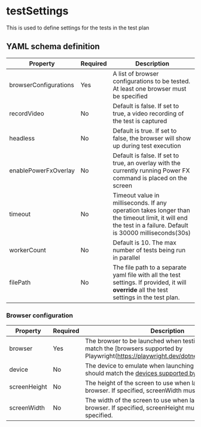 # testSettings

This is used to define settings for the tests in the test plan

## YAML schema definition

| Property | Required | Description |
| -- | -- | -- |
| browserConfigurations | Yes | A list of browser configurations to be tested. At least one browser must be specified |
| recordVideo | No | Default is false. If set to true, a video recording of the test is captured |
| headless | No | Default is true. If set to false, the browser will show up during test execution |
| enablePowerFxOverlay | No | Default is false. If set to true, an overlay with the currently running Power FX command is placed on the screen |
| timeout | No | Timeout value in milliseconds. If any operation takes longer than the timeout limit, it will end the test in a failure. Default is 30000 milliseconds(30s) |
| workerCount | No |  Default is 10. The max number of tests being run in parallel |
| filePath | No |  The file path to a separate yaml file with all the test settings. If provided, it will **override** all the test settings in the test plan. |

### Browser configuration

| Property | Required | Description |
| -- | -- | -- |
| browser | Yes | The browser to be launched when testing. This should match the [browsers supported by Playwright(https://playwright.dev/dotnet/docs/browsers)]. |
| device | No | The device to emulate when launching the browser. This should match the [devices supported by Playwright](https://playwright.dev/dotnet/docs/api/class-playwright#playwright-devices)
| screenHeight | No | The height of the screen to use when launching the browser. If specified, screenWidth must also be specified. |
| screenWidth | No | The width of the screen to use when launching the browser. If specified, screenHeight must also be specified.|
